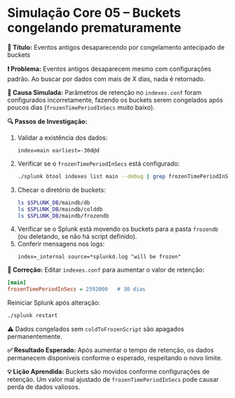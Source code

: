 # Simulação Core 05 – Buckets congelando prematuramente

**🔹 Título:** Eventos antigos desaparecendo por congelamento antecipado de buckets

**❗ Problema:**
Eventos antigos desaparecem mesmo com configurações padrão. Ao buscar por dados com mais de X dias, nada é retornado.

**🧪 Causa Simulada:**
Parâmetros de retenção no `indexes.conf` foram configurados incorretamente, fazendo os buckets serem congelados após poucos dias (`frozenTimePeriodInSecs` muito baixo).

**🔍 Passos de Investigação:**
1. Validar a existência dos dados:
   ```spl
   index=main earliest=-30d@d
   ```
2. Verificar se o `frozenTimePeriodInSecs` está configurado:
   ```bash
   ./splunk btool indexes list main --debug | grep frozenTimePeriodInSecs
   ```
3. Checar o diretório de buckets:
   ```bash
   ls $SPLUNK_DB/maindb/db
   ls $SPLUNK_DB/maindb/colddb
   ls $SPLUNK_DB/maindb/frozendb
   ```
4. Verificar se o Splunk está movendo os buckets para a pasta `frozendb` (ou deletando, se não há script definido).
5. Conferir mensagens nos logs:
   ```spl
   index=_internal source=*splunkd.log "will be frozen"
   ```

**🔧 Correção:**
Editar `indexes.conf` para aumentar o valor de retenção:
```ini
[main]
frozenTimePeriodInSecs = 2592000   # 30 dias
```
Reiniciar Splunk após alteração:
```bash
./splunk restart
```
⚠️ Dados congelados sem `coldToFrozenScript` são apagados permanentemente.

**✅ Resultado Esperado:**
Após aumentar o tempo de retenção, os dados permanecem disponíveis conforme o esperado, respeitando o novo limite.

**💡 Lição Aprendida:**
Buckets são movidos conforme configurações de retenção. Um valor mal ajustado de `frozenTimePeriodInSecs` pode causar perda de dados valiosos.
